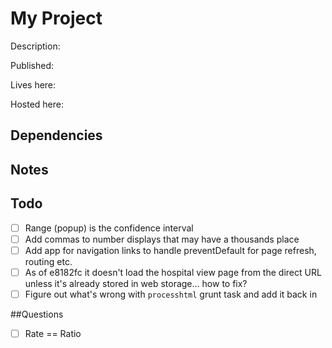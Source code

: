 # My Project

Description:

Published:

Lives here:

Hosted here:

## Dependencies

## Notes

## Todo

- [ ] Range (popup) is the confidence interval
- [ ] Add commas to number displays that may have a thousands place
- [ ] Add app for navigation links to handle preventDefault for page refresh, routing etc.
- [ ] As of e8182fc it doesn't load the hospital view page from the direct URL unless it's already stored in web storage... how to fix?
- [ ] Figure out what's wrong with `processhtml` grunt task and add it back in

##Questions
- [ ] Rate == Ratio